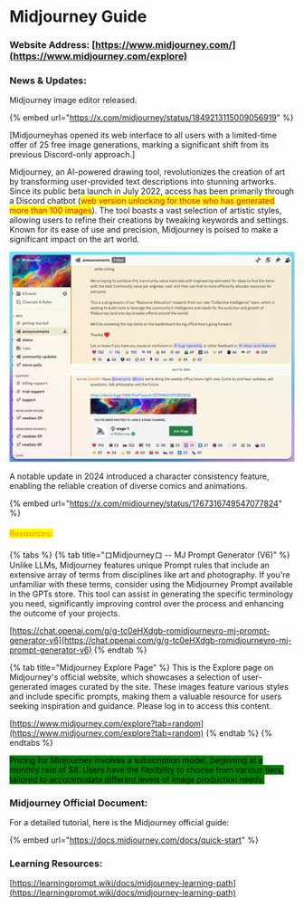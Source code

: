 # Midjourney Guide

### Website Address: [https://www.midjourney.com/](https://www.midjourney.com/explore)

### News & Updates:

Midjourney image editor released.

{% embed url="https://x.com/midjourney/status/1849213115009056919" %}

\[Midjourneyhas opened its web interface to all users with a limited-time offer of 25 free image generations, marking a significant shift from its previous Discord-only approach.]



Midjourney, an AI-powered drawing tool, revolutionizes the creation of art by transforming user-provided text descriptions into stunning artworks. Since its public beta launch in July 2022, access has been primarily through a Discord chatbot (<mark style="color:red;">web version unlocking for those who has generated more than 100 images</mark>). The tool boasts a vast selection of artistic styles, allowing users to refine their creations by tweaking keywords and settings. Known for its ease of use and precision, Midjourney is poised to make a significant impact on the art world.&#x20;

![](../../../.gitbook/assets/Midjourney.png)

A notable update in 2024 introduced a character consistency feature, enabling the reliable creation of diverse comics and animations.

{% embed url="https://x.com/midjourney/status/1767316749547077824" %}

#### <mark style="color:orange;">Resources:</mark>

{% tabs %}
{% tab title="ロMidjourneyロ -- MJ Prompt Generator (V6)" %}
Unlike LLMs, Midjourney features unique Prompt rules that include an extensive array of terms from disciplines like art and photography. If you're unfamiliar with these terms, consider using the Midjourney Prompt available in the GPTs store. This tool can assist in generating the specific terminology you need, significantly improving control over the process and enhancing the outcome of your projects.

[https://chat.openai.com/g/g-tc0eHXdgb-romidjourneyro-mj-prompt-generator-v6](https://chat.openai.com/g/g-tc0eHXdgb-romidjourneyro-mj-prompt-generator-v6)
{% endtab %}

{% tab title="Midjourney Explore Page" %}
This is the Explore page on Midjourney's official website, which showcases a selection of user-generated images curated by the site. These images feature various styles and include specific prompts, making them a valuable resource for users seeking inspiration and guidance. Please log in to access this content.

[https://www.midjourney.com/explore?tab=random](https://www.midjourney.com/explore?tab=random)
{% endtab %}
{% endtabs %}

<mark style="background-color:green;">Pricing for Midjourney involves a subscription model, beginning at a monthly rate of $8. Users have the flexibility to choose from various tiers, tailored to accommodate different levels of image production needs.</mark>

### Midjourney Official Document:

For a detailed tutorial, here is the Midjourney official guide:

{% embed url="https://docs.midjourney.com/docs/quick-start" %}

### Learning Resources:

[https://learningprompt.wiki/docs/midjourney-learning-path](https://learningprompt.wiki/docs/midjourney-learning-path)

